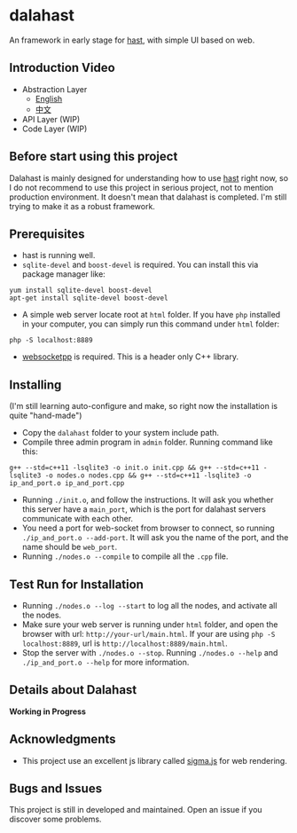 # dalahast

An framework in early stage for [hast](https://github.com/hn12404988/hast), with simple UI based on web.

## Introduction Video

* Abstraction Layer
  - [English](https://www.youtube.com/watch?v=kjUw3OXX_gw)
  - [中文](https://www.youtube.com/watch?v=RftqUrRNDNw)
* API Layer (WIP)
* Code Layer (WIP)

## Before start using this project

Dalahast is mainly designed for understanding how to use [hast](https://github.com/hn12404988/hast) right now, so I do not recommend to use this project in serious project, not to mention production environment. It doesn't mean that dalahast is completed. I'm still trying to make it as a robust framework. 

## Prerequisites

* hast is running well.
* `sqlite-devel` and `boost-devel` is required. You can install this via package manager like:
```
yum install sqlite-devel boost-devel
apt-get install sqlite-devel boost-devel
```
* A simple web server locate root at `html` folder. If you have `php` installed in your computer, you can simply run this command under `html` folder:
```
php -S localhost:8889
```
* [websocketpp](https://github.com/zaphoyd/websocketpp) is required. This is a header only C++ library.

## Installing
(I'm still learning auto-configure and make, so right now the installation is quite "hand-made")
* Copy the `dalahast` folder to your system include path.
* Compile three admin program in `admin` folder. Running command like this:
```
g++ --std=c++11 -lsqlite3 -o init.o init.cpp && g++ --std=c++11 -lsqlite3 -o nodes.o nodes.cpp && g++ --std=c++11 -lsqlite3 -o ip_and_port.o ip_and_port.cpp
```
* Running `./init.o`, and follow the instructions. It will ask you whether this server have a `main_port`, which is the port for dalahast servers communicate with each other.
* You need a port for web-socket from browser to connect, so running `./ip_and_port.o --add-port`. It will ask you the name of the port, and the name should be `web_port`.
* Running `./nodes.o --compile` to compile all the `.cpp` file.

## Test Run for Installation

* Running `./nodes.o --log --start` to log all the nodes, and activate all the nodes.
* Make sure your web server is running under `html` folder, and open the browser with url: `http://your-url/main.html`. If your are using `php -S localhost:8889`, url is `http://localhost:8889/main.html`.
* Stop the server with `./nodes.o --stop`. Running `./nodes.o --help` and `./ip_and_port.o --help` for more information.

## Details about Dalahast

**Working in Progress**

## Acknowledgments

* This project use an excellent js library called [sigma.js](https://github.com/jacomyal/sigma.js) for web rendering.

## Bugs and Issues

This project is still in developed and maintained. Open an issue if you discover some problems.
